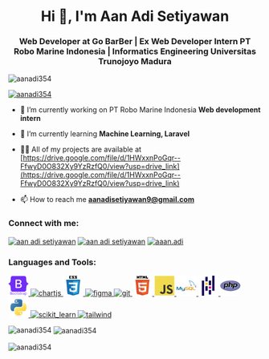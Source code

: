 <h1 align="center">Hi 👋, I'm Aan Adi Setiyawan</h1>
<h3 align="center">Web Developer at Go BarBer | Ex Web Developer Intern PT Robo Marine Indonesia | Informatics Engineering Universitas Trunojoyo Madura</h3>

<p align="left"> <img src="https://komarev.com/ghpvc/?username=aanadi354&label=Profile%20views&color=0e75b6&style=flat" alt="aanadi354" /> </p>

<p align="left"> <a href="https://github.com/ryo-ma/github-profile-trophy"><img src="https://github-profile-trophy.vercel.app/?username=aanadi354" alt="aanadi354" /></a> </p>

- 🔭 I’m currently working on PT Robo Marine Indonesia **Web development intern**

- 🌱 I’m currently learning **Machine Learning, Laravel**

- 👨‍💻 All of my projects are available at [https://drive.google.com/file/d/1HWxxnPoGqr--FfwyD0O832Xy9YzRzfQ0/view?usp=drive_link](https://drive.google.com/file/d/1HWxxnPoGqr--FfwyD0O832Xy9YzRzfQ0/view?usp=drive_link)

- 📫 How to reach me **aanadisetiyawan9@gmail.com**

<h3 align="left">Connect with me:</h3>
<p align="left">
<a href="https://linkedin.com/in/aan adi setiyawan" target="blank"><img align="center" src="https://raw.githubusercontent.com/rahuldkjain/github-profile-readme-generator/master/src/images/icons/Social/linked-in-alt.svg" alt="aan adi setiyawan" height="30" width="40" /></a>
<a href="https://fb.com/aan adi setiyawan" target="blank"><img align="center" src="https://raw.githubusercontent.com/rahuldkjain/github-profile-readme-generator/master/src/images/icons/Social/facebook.svg" alt="aan adi setiyawan" height="30" width="40" /></a>
<a href="https://instagram.com/aaan.adi" target="blank"><img align="center" src="https://raw.githubusercontent.com/rahuldkjain/github-profile-readme-generator/master/src/images/icons/Social/instagram.svg" alt="aaan.adi" height="30" width="40" /></a>
</p>

<h3 align="left">Languages and Tools:</h3>
<p align="left"> <a href="https://getbootstrap.com" target="_blank" rel="noreferrer"> <img src="https://raw.githubusercontent.com/devicons/devicon/master/icons/bootstrap/bootstrap-plain-wordmark.svg" alt="bootstrap" width="40" height="40"/> </a> <a href="https://www.chartjs.org" target="_blank" rel="noreferrer"> <img src="https://www.chartjs.org/media/logo-title.svg" alt="chartjs" width="40" height="40"/> </a> <a href="https://www.w3schools.com/css/" target="_blank" rel="noreferrer"> <img src="https://raw.githubusercontent.com/devicons/devicon/master/icons/css3/css3-original-wordmark.svg" alt="css3" width="40" height="40"/> </a> <a href="https://www.figma.com/" target="_blank" rel="noreferrer"> <img src="https://www.vectorlogo.zone/logos/figma/figma-icon.svg" alt="figma" width="40" height="40"/> </a> <a href="https://git-scm.com/" target="_blank" rel="noreferrer"> <img src="https://www.vectorlogo.zone/logos/git-scm/git-scm-icon.svg" alt="git" width="40" height="40"/> </a> <a href="https://www.w3.org/html/" target="_blank" rel="noreferrer"> <img src="https://raw.githubusercontent.com/devicons/devicon/master/icons/html5/html5-original-wordmark.svg" alt="html5" width="40" height="40"/> </a> <a href="https://developer.mozilla.org/en-US/docs/Web/JavaScript" target="_blank" rel="noreferrer"> <img src="https://raw.githubusercontent.com/devicons/devicon/master/icons/javascript/javascript-original.svg" alt="javascript" width="40" height="40"/> </a> <a href="https://www.mysql.com/" target="_blank" rel="noreferrer"> <img src="https://raw.githubusercontent.com/devicons/devicon/master/icons/mysql/mysql-original-wordmark.svg" alt="mysql" width="40" height="40"/> </a> <a href="https://pandas.pydata.org/" target="_blank" rel="noreferrer"> <img src="https://raw.githubusercontent.com/devicons/devicon/2ae2a900d2f041da66e950e4d48052658d850630/icons/pandas/pandas-original.svg" alt="pandas" width="40" height="40"/> </a> <a href="https://www.php.net" target="_blank" rel="noreferrer"> <img src="https://raw.githubusercontent.com/devicons/devicon/master/icons/php/php-original.svg" alt="php" width="40" height="40"/> </a> <a href="https://www.python.org" target="_blank" rel="noreferrer"> <img src="https://raw.githubusercontent.com/devicons/devicon/master/icons/python/python-original.svg" alt="python" width="40" height="40"/> </a> <a href="https://scikit-learn.org/" target="_blank" rel="noreferrer"> <img src="https://upload.wikimedia.org/wikipedia/commons/0/05/Scikit_learn_logo_small.svg" alt="scikit_learn" width="40" height="40"/> </a> <a href="https://tailwindcss.com/" target="_blank" rel="noreferrer"> <img src="https://www.vectorlogo.zone/logos/tailwindcss/tailwindcss-icon.svg" alt="tailwind" width="40" height="40"/> </a> </p>

<p><img align="left" src="https://github-readme-stats.vercel.app/api/top-langs?username=aanadi354&show_icons=true&locale=en&layout=compact" alt="aanadi354" /></p>

<p>&nbsp;<img align="center" src="https://github-readme-stats.vercel.app/api?username=aanadi354&show_icons=true&locale=en" alt="aanadi354" /></p>

<p><img align="center" src="https://github-readme-streak-stats.herokuapp.com/?user=aanadi354&" alt="aanadi354" /></p>
